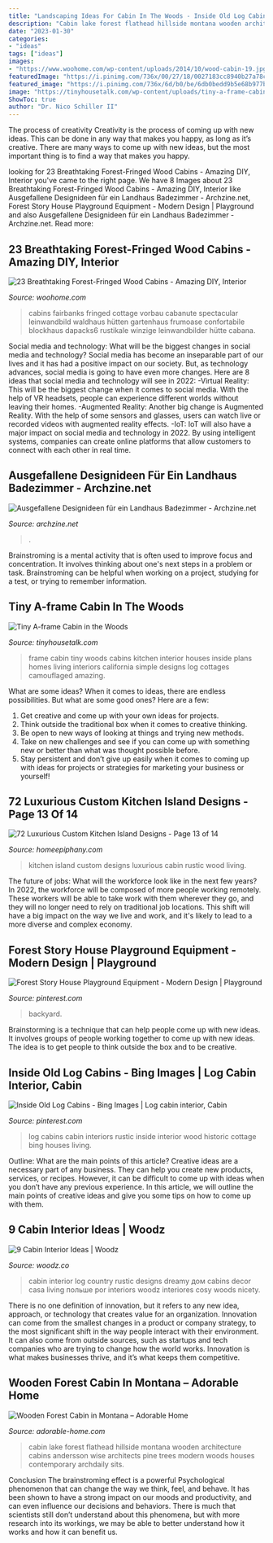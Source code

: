 ```yaml
---
title: "Landscaping Ideas For Cabin In The Woods - Inside Old Log Cabins"
description: "Cabin lake forest flathead hillside montana wooden architecture cabins andersson wise architects pine trees modern woods houses contemporary archdaily sits"
date: "2023-01-30"
categories:
- "ideas"
tags: ["ideas"]
images:
- "https://www.woohome.com/wp-content/uploads/2014/10/wood-cabin-19.jpg"
featuredImage: "https://i.pinimg.com/736x/00/27/18/0027183cc8940b27a78cad1dab75271d.jpg"
featured_image: "https://i.pinimg.com/736x/6d/b0/be/6db0bedd9b5e68b977b685095793b3ff--rustic-cabins-log-cabins.jpg"
image: "https://tinyhousetalk.com/wp-content/uploads/tiny-a-frame-cabin-in-the-woods-009.jpg"
ShowToc: true
author: "Dr. Nico Schiller II"
---
```



The process of creativity
Creativity is the process of coming up with new ideas. This can be done in any way that makes you happy, as long as it’s creative. There are many ways to come up with new ideas, but the most important thing is to find a way that makes you happy.

	

		
looking for 23 Breathtaking Forest-Fringed Wood Cabins - Amazing DIY, Interior you've came to the right page. We have 8 Images about 23 Breathtaking Forest-Fringed Wood Cabins - Amazing DIY, Interior like Ausgefallene Designideen für ein Landhaus Badezimmer - Archzine.net, Forest Story House Playground Equipment - Modern Design | Playground and also Ausgefallene Designideen für ein Landhaus Badezimmer - Archzine.net. Read more:
		
    
## 23 Breathtaking Forest-Fringed Wood Cabins - Amazing DIY, Interior

<img loading=lazy src="https://www.woohome.com/wp-content/uploads/2014/10/wood-cabin-19.jpg" onerror="this.onerror=null;this.src='https://tse4.mm.bing.net/th?id=OIP.tlM6OiNCTtCB3HaF82cDWQHaLH&amp;pid=15.1';" alt="23 Breathtaking Forest-Fringed Wood Cabins - Amazing DIY, Interior">

_Source: woohome.com_

>cabins fairbanks fringed cottage vorbau cabanute spectacular leinwandbild waldhaus hütten gartenhaus frumoase confortabile blockhaus dapacks6 rustikale winzige leinwandbilder hütte cabana. 

	

Social media and technology: What will be the biggest changes in social media and technology?
Social media has become an inseparable part of our lives and it has had a positive impact on our society. But, as technology advances, social media is going to have even more changes. Here are 8 ideas that social media and technology will see in 2022: 
-Virtual Reality: This will be the biggest change when it comes to social media. With the help of VR headsets, people can experience different worlds without leaving their homes. 
-Augmented Reality: Another big change is Augmented Reality. With the help of some sensors and glasses, users can watch live or recorded videos with augmented reality effects. 
-IoT: IoT will also have a major impact on social media and technology in 2022. By using intelligent systems, companies can create online platforms that allow customers to connect with each other in real time.

    
## Ausgefallene Designideen Für Ein Landhaus Badezimmer - Archzine.net

<img loading=lazy src="https://archzine.net/wp-content/uploads/2016/05/landhaus-badezimmer-rustikal-holz-und-teppich.jpg" onerror="this.onerror=null;this.src='https://tse4.mm.bing.net/th?id=OIP.VGpD6Tp97sTDW3t4Rw6RgQHaJ3&amp;pid=15.1';" alt="Ausgefallene Designideen für ein Landhaus Badezimmer - Archzine.net">

_Source: archzine.net_

>. 

	

Brainstroming is a mental activity that is often used to improve focus and concentration. It involves thinking about one's next steps in a problem or task. Brainstroming can be helpful when working on a project, studying for a test, or trying to remember information.

    
## Tiny A-frame Cabin In The Woods

<img loading=lazy src="https://tinyhousetalk.com/wp-content/uploads/tiny-a-frame-cabin-in-the-woods-009.jpg" onerror="this.onerror=null;this.src='https://tse2.mm.bing.net/th?id=OIP.1ZjYdlO8rQU0qr91LxCe6gHaE8&amp;pid=15.1';" alt="Tiny A-frame Cabin in the Woods">

_Source: tinyhousetalk.com_

>frame cabin tiny woods cabins kitchen interior houses inside plans homes living interiors california simple designs log cottages camouflaged amazing. 

	

What are some ideas?
When it comes to ideas, there are endless possibilities. But what are some good ones? Here are a few: 
1. Get creative and come up with your own ideas for projects.
2. Think outside the traditional box when it comes to creative thinking.
3. Be open to new ways of looking at things and trying new methods.
4. Take on new challenges and see if you can come up with something new or better than what was thought possible before. 
5. Stay persistent and don’t give up easily when it comes to coming up with ideas for projects or strategies for marketing your business or yourself!

    
## 72 Luxurious Custom Kitchen Island Designs - Page 13 Of 14

<img loading=lazy src="https://homeepiphany.com/wp-content/uploads/2015/09/72-Luxurious-Custom-Kitchen-Island-Designs-62.jpg" onerror="this.onerror=null;this.src='https://tse1.mm.bing.net/th?id=OIP.LAIJilcAgWgDplavPPs-cwHaE6&amp;pid=15.1';" alt="72 Luxurious Custom Kitchen Island Designs - Page 13 of 14">

_Source: homeepiphany.com_

>kitchen island custom designs luxurious cabin rustic wood living. 

	

The future of jobs: What will the workforce look like in the next few years?
In 2022, the workforce will be composed of more people working remotely. These workers will be able to take work with them wherever they go, and they will no longer need to rely on traditional job locations. This shift will have a big impact on the way we live and work, and it's likely to lead to a more diverse and complex economy.

    
## Forest Story House Playground Equipment - Modern Design | Playground

<img loading=lazy src="https://i.pinimg.com/736x/00/27/18/0027183cc8940b27a78cad1dab75271d.jpg" onerror="this.onerror=null;this.src='https://tse1.mm.bing.net/th?id=OIP.TPELdEEYR9KYZ-I3-Nx1NQHaLF&amp;pid=15.1';" alt="Forest Story House Playground Equipment - Modern Design | Playground">

_Source: pinterest.com_

>backyard. 

	

Brainstorming is a technique that can help people come up with new ideas. It involves groups of people working together to come up with new ideas. The idea is to get people to think outside the box and to be creative.

    
## Inside Old Log Cabins - Bing Images | Log Cabin Interior, Cabin

<img loading=lazy src="https://i.pinimg.com/736x/6d/b0/be/6db0bedd9b5e68b977b685095793b3ff--rustic-cabins-log-cabins.jpg" onerror="this.onerror=null;this.src='https://tse1.mm.bing.net/th?id=OIP.1YZiE0GTK_Jbeap9YryvtQHaFC&amp;pid=15.1';" alt="Inside Old Log Cabins - Bing Images | Log cabin interior, Cabin">

_Source: pinterest.com_

>log cabins cabin interiors rustic inside interior wood historic cottage bing houses living. 

	

Outline: What are the main points of this article?
Creative ideas are a necessary part of any business. They can help you create new products, services, or recipes. However, it can be difficult to come up with ideas when you don’t have any previous experience. In this article, we will outline the main points of creative ideas and give you some tips on how to come up with them.

    
## 9 Cabin Interior Ideas | Woodz

<img loading=lazy src="http://www.woodz.co/wp-content/uploads/2016/03/Cabin-interior-ideas-2.jpg" onerror="this.onerror=null;this.src='https://tse4.mm.bing.net/th?id=OIP.yL45k1TAmh27yaTED5p5xgHaLH&amp;pid=15.1';" alt="9 Cabin Interior Ideas | Woodz">

_Source: woodz.co_

>cabin interior log country rustic designs dreamy дом cabins decor casa living польше por interiors woodz interiores cosy woods nicety. 

	

There is no one definition of innovation, but it refers to any new idea, approach, or technology that creates value for an organization. Innovation can come from the smallest changes in a product or company strategy, to the most significant shift in the way people interact with their environment. It can also come from outside sources, such as startups and tech companies who are trying to change how the world works. Innovation is what makes businesses thrive, and it’s what keeps them competitive.

    
## Wooden Forest Cabin In Montana – Adorable Home

<img loading=lazy src="https://adorable-home.com/wp-content/gallery/wooden-forest-cabin-in-montana/Wooden-forest-cabin-in-Montana-3.jpg" onerror="this.onerror=null;this.src='https://tse2.mm.bing.net/th?id=OIP.GdFDdtiQICcI33WhvvV2zwHaLH&amp;pid=15.1';" alt="Wooden Forest Cabin in Montana – Adorable Home">

_Source: adorable-home.com_

>cabin lake forest flathead hillside montana wooden architecture cabins andersson wise architects pine trees modern woods houses contemporary archdaily sits. 

	

Conclusion
The brainstroming effect is a powerful Psychological phenomenon that can change the way we think, feel, and behave. It has been shown to have a strong impact on our moods and productivity, and can even influence our decisions and behaviors. There is much that scientists still don’t understand about this phenomena, but with more research into its workings, we may be able to better understand how it works and how it can benefit us.

